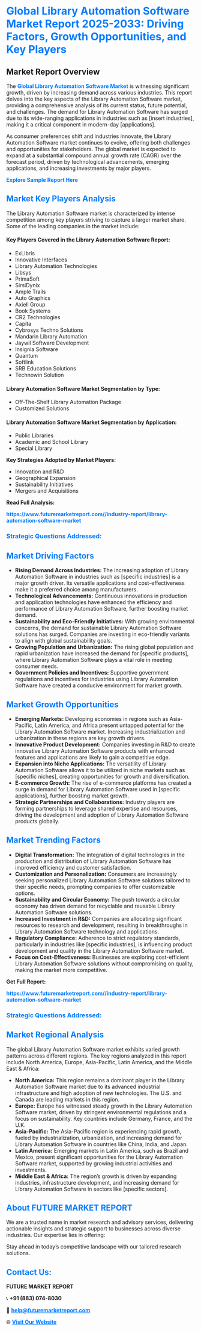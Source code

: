 <h1 style="color: #007BFF;">Global Library Automation Software Market Report 2025-2033: Driving Factors, Growth Opportunities, and Key Players</h1>

<section id="overview">
<h2>Market Report Overview</h2>
<p>The <a href="https://www.futuremarketreport.com//industry-report/library-automation-software-market" style="color: #007BFF; text-decoration: none;"><strong>Global Library Automation Software Market</strong></a> is witnessing significant growth, driven by increasing demand across various industries. This report delves into the key aspects of the Library Automation Software market, providing a comprehensive analysis of its current status, future potential, and challenges. The demand for Library Automation Software has surged due to its wide-ranging applications in industries such as [insert industries], making it a critical component in modern-day [applications].</p>
<p>As consumer preferences shift and industries innovate, the Library Automation Software market continues to evolve, offering both challenges and opportunities for stakeholders. The global market is expected to expand at a substantial compound annual growth rate (CAGR) over the forecast period, driven by technological advancements, emerging applications, and increasing investments by major players.</p>
</section>

<section id="overview">
<p><a href="https://www.futuremarketreport.com//request-sample/reportId=47678" style="color: #007BFF; text-decoration: none;"><strong>Explore Sample Report Here</strong></a></p>
</section>

<section id="key-players">
<h2 style="color: #007BFF;">Market Key Players Analysis</h2>
<p>The Library Automation Software market is characterized by intense competition among key players striving to capture a larger market share. Some of the leading companies in the market include:</p>
<h4>Key Players Covered in the Library Automation Software Report:</h4>
<ul><li>ExLibris</li><li>Innovative Interfaces</li><li>Library Automation Technologies</li><li>Libsys</li><li>PrimaSoft</li><li>SirsiDynix</li><li>Ample Trails</li><li>Auto Graphics</li><li>Axiell Group</li><li>Book Systems</li><li>CR2 Technologies</li><li>Capita</li><li>Cybrosys Techno Solutions</li><li>Mandarin Library Automation</li><li>Jaywil Software Development</li><li>Insignia Software</li><li>Quantum</li><li>Softlink</li><li>SRB Education Solutions</li><li>Technowin Solution</li></ul>
<h4>Library Automation Software Market Segmentation by Type:</h4>
<ul><li>Off-The-Shelf Library Automation Package</li><li>Customized Solutions</li></ul>

<h4>Library Automation Software Market Segmentation by Application:</h4>
<ul><li>Public Libraries</li><li>Academic and School Library</li><li>Special Library</li></ul>
<p><strong>Key Strategies Adopted by Market Players:</strong></p>
<ul>
<li>Innovation and R&D</li>
<li>Geographical Expansion</li>
<li>Sustainability Initiatives</li>
<li>Mergers and Acquisitions</li>
</ul>
</section>

<section>
<p><strong>Read Full Analysis: </strong></p><a href="https://www.futuremarketreport.com//industry-report/library-automation-software-market" style="color: #007BFF; text-decoration: none;"><strong>https://www.futuremarketreport.com//industry-report/library-automation-software-market</strong></a>
<h3 style="color: #007BFF;">Strategic Questions Addressed:</h3>
</section>

<section id="driving-factors">
<h2 style="color: #007BFF;">Market Driving Factors</h2>
<ul>
<li><strong>Rising Demand Across Industries:</strong> The increasing adoption of Library Automation Software in industries such as [specific industries] is a major growth driver. Its versatile applications and cost-effectiveness make it a preferred choice among manufacturers.</li>
<li><strong>Technological Advancements:</strong> Continuous innovations in production and application technologies have enhanced the efficiency and performance of Library Automation Software, further boosting market demand.</li>
<li><strong>Sustainability and Eco-Friendly Initiatives:</strong> With growing environmental concerns, the demand for sustainable Library Automation Software solutions has surged. Companies are investing in eco-friendly variants to align with global sustainability goals.</li>
<li><strong>Growing Population and Urbanization:</strong> The rising global population and rapid urbanization have increased the demand for [specific products], where Library Automation Software plays a vital role in meeting consumer needs.</li>
<li><strong>Government Policies and Incentives:</strong> Supportive government regulations and incentives for industries using Library Automation Software have created a conducive environment for market growth.</li>
</ul>
</section>

<section id="growth-opportunities">
<h2 style="color: #007BFF;">Market Growth Opportunities</h2>
<ul>
<li><strong>Emerging Markets:</strong> Developing economies in regions such as Asia-Pacific, Latin America, and Africa present untapped potential for the Library Automation Software market. Increasing industrialization and urbanization in these regions are key growth drivers.</li>
<li><strong>Innovative Product Development:</strong> Companies investing in R&D to create innovative Library Automation Software products with enhanced features and applications are likely to gain a competitive edge.</li>
<li><strong>Expansion into Niche Applications:</strong> The versatility of Library Automation Software allows it to be utilized in niche markets such as [specific niches], creating opportunities for growth and diversification.</li>
<li><strong>E-commerce Growth:</strong> The rise of e-commerce platforms has created a surge in demand for Library Automation Software used in [specific applications], further boosting market growth.</li>
<li><strong>Strategic Partnerships and Collaborations:</strong> Industry players are forming partnerships to leverage shared expertise and resources, driving the development and adoption of Library Automation Software products globally.</li>
</ul>
</section>

<section id="trending-factors">
<h2 style="color: #007BFF;">Market Trending Factors</h2>
<ul>
<li><strong>Digital Transformation:</strong> The integration of digital technologies in the production and distribution of Library Automation Software has improved efficiency and customer satisfaction.</li>
<li><strong>Customization and Personalization:</strong> Consumers are increasingly seeking personalized Library Automation Software solutions tailored to their specific needs, prompting companies to offer customizable options.</li>
<li><strong>Sustainability and Circular Economy:</strong> The push towards a circular economy has driven demand for recyclable and reusable Library Automation Software solutions.</li>
<li><strong>Increased Investment in R&D:</strong> Companies are allocating significant resources to research and development, resulting in breakthroughs in Library Automation Software technology and applications.</li>
<li><strong>Regulatory Compliance:</strong> Adherence to strict regulatory standards, particularly in industries like [specific industries], is influencing product development and quality in the Library Automation Software market.</li>
<li><strong>Focus on Cost-Effectiveness:</strong> Businesses are exploring cost-efficient Library Automation Software solutions without compromising on quality, making the market more competitive.</li>
</ul>
</section>

<section>
<p><strong>Get Full Report: </strong></p><a href="https://www.futuremarketreport.com//industry-report/library-automation-software-market" style="color: #007BFF; text-decoration: none;"><strong>https://www.futuremarketreport.com//industry-report/library-automation-software-market</strong></a>
<h3 style="color: #007BFF;">Strategic Questions Addressed:</h3>
</section>


<section id="regional-analysis">
<h2 style="color: #007BFF;">Market Regional Analysis</h2>
<p>The global Library Automation Software market exhibits varied growth patterns across different regions. The key regions analyzed in this report include North America, Europe, Asia-Pacific, Latin America, and the Middle East & Africa:</p>
<ul>
<li><strong>North America:</strong> This region remains a dominant player in the Library Automation Software market due to its advanced industrial infrastructure and high adoption of new technologies. The U.S. and Canada are leading markets in this region.</li>
<li><strong>Europe:</strong> Europe has witnessed steady growth in the Library Automation Software market, driven by stringent environmental regulations and a focus on sustainability. Key countries include Germany, France, and the U.K.</li>
<li><strong>Asia-Pacific:</strong> The Asia-Pacific region is experiencing rapid growth, fueled by industrialization, urbanization, and increasing demand for Library Automation Software in countries like China, India, and Japan.</li>
<li><strong>Latin America:</strong> Emerging markets in Latin America, such as Brazil and Mexico, present significant opportunities for the Library Automation Software market, supported by growing industrial activities and investments.</li>
<li><strong>Middle East & Africa:</strong> The region’s growth is driven by expanding industries, infrastructure development, and increasing demand for Library Automation Software in sectors like [specific sectors].</li>
</ul>
</section>

<footer>
<h2 style="color: #007BFF;">About FUTURE MARKET REPORT</h2>
<p>We are a trusted name in market research and advisory services, delivering actionable insights and strategic support to businesses across diverse industries. Our expertise lies in offering:</p>

<p>Stay ahead in today’s competitive landscape with our tailored research solutions.</p>

<h2 style="color: #007BFF;">Contact Us:</h2>
<p><strong>FUTURE MARKET REPORT</strong></p>
<p>📞 <strong>+91 (883) 074-8030</strong></p>
<p>📧 <strong><a href="mailto:help@futuremarketreport.com" style="color: #007BFF;">help@futuremarketreport.com</a></strong></p>
<p>🌐 <strong><a href="https://www.futuremarketreport.com/" style="color: #007BFF;">Visit Our Website</a></strong></p>
</footer>